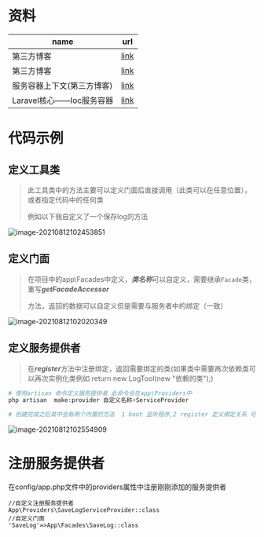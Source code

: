 # 资料

| name                       | url                                                          |
| -------------------------- | ------------------------------------------------------------ |
| 第三方博客                 | [link](https://ziruchu.com/art/23)                           |
| 第三方博客                 | [link](https://www.qianjinyike.com/laravel-%e6%a0%b8%e5%bf%83%e6%a6%82%e5%bf%b5%ef%bc%88%e6%9c%8d%e5%8a%a1%e5%ae%b9%e5%99%a8%e3%80%81%e6%9c%8d%e5%8a%a1%e6%8f%90%e4%be%9b%e8%80%85%e3%80%81facades%e3%80%81contracts%e3%80%81%e8%be%85/) |
| 服务容器上下文(第三方博客) | [link](https://segmentfault.com/q/1010000005945646)          |
| Laravel核心——Ioc服务容器   | [link](https://segmentfault.com/a/1190000009369477)          |



#  代码示例

##  定义工具类

> 此工具类中的方法主要可以定义门面后直接调用（此类可以在任意位置），或者指定代码中的任何类
>
> 例如以下我自定义了一个保存log的方法

![image-20210812102453851](https://yaoliuyang-blog-images.oss-cn-beijing.aliyuncs.com/blogImages/image-20210812102453851.png)

## 定义门面

> 在项目中的app\Facades中定义，***类名称***可以自定义，需要继承`Facade`类，重写***getFacadeAccessor***
>
> 方法，返回的数据可以自定义但是需要与服务者中的绑定（一致）

![image-20210812102020349](https://yaoliuyang-blog-images.oss-cn-beijing.aliyuncs.com/blogImages/image-20210812102020349.png)





## 定义服务提供者

> 在***register***方法中注册绑定，返回需要绑定的类(如果类中需要再次依赖类可以再次实例化类例如 return new LogTool(new "依赖的类");)

```php
# 使用artisan 命令定义服务提供者 此命令会在app\Providers中
php artisan  make:provider 自定义名称+ServiceProvider 

# 创建完成之后其中会有两个内置的方法  1 boot 监听程序,2 register 定义绑定关系 可以绑定自定义的服务类
```

![image-20210812102554909](https://yaoliuyang-blog-images.oss-cn-beijing.aliyuncs.com/blogImages/image-20210812102554909.png)

# 注册服务提供者

在config/app.php文件中的providers属性中注册刚刚添加的服务提供者

```
//自定义注册服务提供者
App\Providers\SaveLogServiceProvider::class
//自定义门面
'SaveLog'=>App\Facades\SaveLog::class
```
